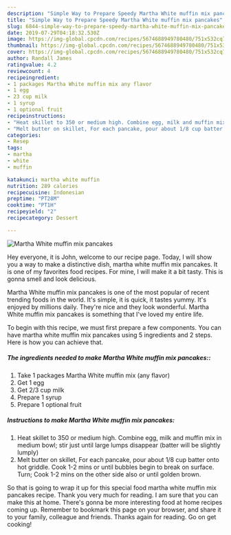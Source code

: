 ```yaml
---
description: "Simple Way to Prepare Speedy Martha White muffin mix pancakes"
title: "Simple Way to Prepare Speedy Martha White muffin mix pancakes"
slug: 6844-simple-way-to-prepare-speedy-martha-white-muffin-mix-pancakes
date: 2019-07-29T04:18:32.530Z
image: https://img-global.cpcdn.com/recipes/5674688949780480/751x532cq70/martha-white-muffin-mix-pancakes-recipe-main-photo.jpg
thumbnail: https://img-global.cpcdn.com/recipes/5674688949780480/751x532cq70/martha-white-muffin-mix-pancakes-recipe-main-photo.jpg
cover: https://img-global.cpcdn.com/recipes/5674688949780480/751x532cq70/martha-white-muffin-mix-pancakes-recipe-main-photo.jpg
author: Randall James
ratingvalue: 4.2
reviewcount: 4
recipeingredient:
- 1 packages Martha White muffin mix any flavor
- 1 egg
- 23 cup milk
- 1 syrup
- 1 optional fruit
recipeinstructions:
- "Heat skillet to 350 or medium high. Combine egg, milk and muffin mix in medium bowl; stir just until large lumps disappear (batter will be slightly lumply)"
- "Melt butter on skillet, For each pancake, pour about 1/8 cup batter onto hot griddle. Cook 1-2 mins or until bubbles begin to break on surface. Turn; Cook 1-2 mins on the other side also or until golden brown."
categories:
- Resep
tags:
- martha
- white
- muffin

katakunci: martha white muffin
nutrition: 289 calories
recipecuisine: Indonesian
preptime: "PT28M"
cooktime: "PT1H"
recipeyield: "2"
recipecategory: Dessert

---
```



![Martha White muffin mix pancakes](https://img-global.cpcdn.com/recipes/5674688949780480/751x532cq70/martha-white-muffin-mix-pancakes-recipe-main-photo.jpg)

Hey everyone, it is John, welcome to our recipe page. Today, I will show you a way to make a distinctive dish, martha white muffin mix pancakes. It is one of my favorites food recipes. For mine, I will make it a bit tasty. This is gonna smell and look delicious.



Martha White muffin mix pancakes is one of the most popular of recent trending foods in the world. It's simple, it is quick, it tastes yummy. It's enjoyed by millions daily. They're nice and they look wonderful. Martha White muffin mix pancakes is something that I've loved my entire life.


To begin with this recipe, we must first prepare a few components. You can have martha white muffin mix pancakes using 5 ingredients and 2 steps. Here is how you can achieve that.

##### The ingredients needed to make Martha White muffin mix pancakes::

1. Take 1 packages Martha White muffin mix (any flavor)
1. Get 1 egg
1. Get 2/3 cup milk
1. Prepare 1 syrup
1. Prepare 1 optional fruit




##### Instructions to make Martha White muffin mix pancakes:

1. Heat skillet to 350 or medium high. Combine egg, milk and muffin mix in medium bowl; stir just until large lumps disappear (batter will be slightly lumply)
1. Melt butter on skillet, For each pancake, pour about 1/8 cup batter onto hot griddle. Cook 1-2 mins or until bubbles begin to break on surface. Turn; Cook 1-2 mins on the other side also or until golden brown.




So that is going to wrap it up for this special food martha white muffin mix pancakes recipe. Thank you very much for reading. I am sure that you can make this at home. There's gonna be more interesting food at home recipes coming up. Remember to bookmark this page on your browser, and share it to your family, colleague and friends. Thanks again for reading. Go on get cooking!
